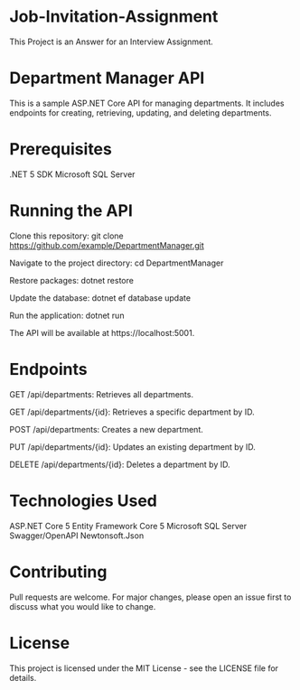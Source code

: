 # Job-Invitation-Assignment
This Project is an Answer for an Interview Assignment.
# Department Manager API
This is a sample ASP.NET Core API for managing departments. It includes endpoints for creating, retrieving, updating, and deleting departments.

# Prerequisites
.NET 5 SDK
Microsoft SQL Server
# Running the API
Clone this repository: git clone https://github.com/example/DepartmentManager.git

Navigate to the project directory: cd DepartmentManager

Restore packages: dotnet restore

Update the database: dotnet ef database update

Run the application: dotnet run

The API will be available at https://localhost:5001.

# Endpoints
GET /api/departments: Retrieves all departments.

GET /api/departments/{id}: Retrieves a specific department by ID.

POST /api/departments: Creates a new department.

PUT /api/departments/{id}: Updates an existing department by ID.

DELETE /api/departments/{id}: Deletes a department by ID.

# Technologies Used
ASP.NET Core 5
Entity Framework Core 5
Microsoft SQL Server
Swagger/OpenAPI
Newtonsoft.Json
# Contributing
Pull requests are welcome. For major changes, please open an issue first to discuss what you would like to change.

# License
This project is licensed under the MIT License - see the LICENSE file for details.
